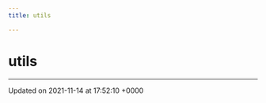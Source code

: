 ```yaml
---
title: utils

---
```


# utils








-------------------------------

Updated on 2021-11-14 at 17:52:10 +0000